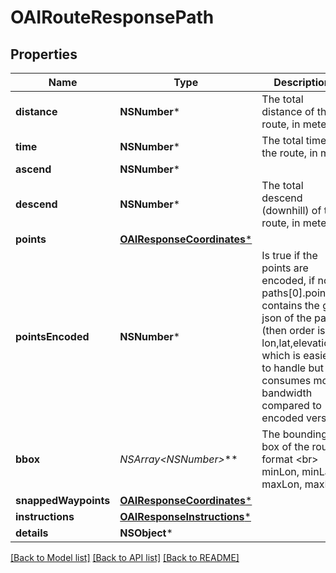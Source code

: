 # OAIRouteResponsePath

## Properties
Name | Type | Description | Notes
------------ | ------------- | ------------- | -------------
**distance** | **NSNumber*** | The total distance of the route, in meter | [optional] 
**time** | **NSNumber*** | The total time of the route, in ms | [optional] 
**ascend** | **NSNumber*** |  | [optional] 
**descend** | **NSNumber*** | The total descend (downhill) of the route, in meter | [optional] 
**points** | [**OAIResponseCoordinates***](OAIResponseCoordinates.md) |  | [optional] 
**pointsEncoded** | **NSNumber*** | Is true if the points are encoded, if not paths[0].points contains the geo json of the path (then order is lon,lat,elevation), which is easier to handle but consumes more bandwidth compared to encoded version | [optional] 
**bbox** | **NSArray&lt;NSNumber*&gt;*** | The bounding box of the route, format &lt;br&gt; minLon, minLat, maxLon, maxLat | [optional] 
**snappedWaypoints** | [**OAIResponseCoordinates***](OAIResponseCoordinates.md) |  | [optional] 
**instructions** | [**OAIResponseInstructions***](OAIResponseInstructions.md) |  | [optional] 
**details** | **NSObject*** |  | [optional] 

[[Back to Model list]](../README.md#documentation-for-models) [[Back to API list]](../README.md#documentation-for-api-endpoints) [[Back to README]](../README.md)



